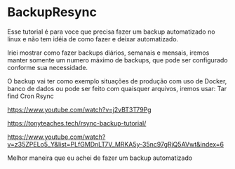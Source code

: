 # BackupResync
Esse tutorial é para voce que precisa fazer um backup automatizado no linux e não tem idéia de como fazer e deixar automatizado.

Iriei mostrar como fazer backups diários, semanais e mensais, iremos manter somente um numero máximo de backups, que pode ser configurado conforme sua necessidade.

O backup vai ter como exemplo situações de produção com uso de Docker, banco de dados ou pode ser feito com quaisquer arquivos, iremos usar:
Tar
find
Cron
Rsync

https://www.youtube.com/watch?v=j2vBT3T79Pg

https://tonyteaches.tech/rsync-backup-tutorial/

https://www.youtube.com/watch?v=z35ZPELo5_Y&list=PLfGMDnLT7V_MRKA5y-35nc97gRjQ5AVwt&index=6


Melhor maneira que eu achei de fazer um backup automatizado

